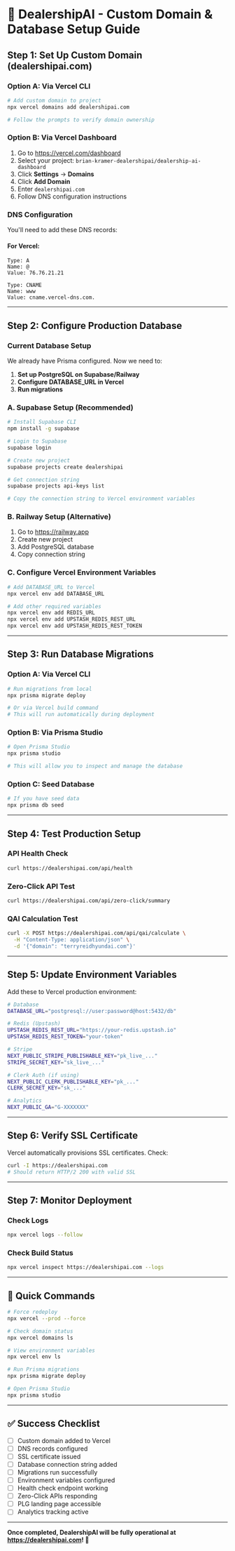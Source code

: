 # 🚀 DealershipAI - Custom Domain & Database Setup Guide

## Step 1: Set Up Custom Domain (dealershipai.com)

### **Option A: Via Vercel CLI**
```bash
# Add custom domain to project
npx vercel domains add dealershipai.com

# Follow the prompts to verify domain ownership
```

### **Option B: Via Vercel Dashboard**
1. Go to https://vercel.com/dashboard
2. Select your project: `brian-kramer-dealershipai/dealership-ai-dashboard`
3. Click **Settings** → **Domains**
4. Click **Add Domain**
5. Enter `dealershipai.com`
6. Follow DNS configuration instructions

### **DNS Configuration**
You'll need to add these DNS records:

#### **For Vercel:**
```
Type: A
Name: @
Value: 76.76.21.21
```

```
Type: CNAME
Name: www
Value: cname.vercel-dns.com.
```

---

## Step 2: Configure Production Database

### **Current Database Setup**
We already have Prisma configured. Now we need to:

1. **Set up PostgreSQL on Supabase/Railway**
2. **Configure DATABASE_URL in Vercel**
3. **Run migrations**

### **A. Supabase Setup** (Recommended)

```bash
# Install Supabase CLI
npm install -g supabase

# Login to Supabase
supabase login

# Create new project
supabase projects create dealershipai

# Get connection string
supabase projects api-keys list

# Copy the connection string to Vercel environment variables
```

### **B. Railway Setup** (Alternative)

1. Go to https://railway.app
2. Create new project
3. Add PostgreSQL database
4. Copy connection string

### **C. Configure Vercel Environment Variables**

```bash
# Add DATABASE_URL to Vercel
npx vercel env add DATABASE_URL

# Add other required variables
npx vercel env add REDIS_URL
npx vercel env add UPSTASH_REDIS_REST_URL
npx vercel env add UPSTASH_REDIS_REST_TOKEN
```

---

## Step 3: Run Database Migrations

### **Option A: Via Vercel CLI**
```bash
# Run migrations from local
npx prisma migrate deploy

# Or via Vercel build command
# This will run automatically during deployment
```

### **Option B: Via Prisma Studio**
```bash
# Open Prisma Studio
npx prisma studio

# This will allow you to inspect and manage the database
```

### **Option C: Seed Database**
```bash
# If you have seed data
npx prisma db seed
```

---

## Step 4: Test Production Setup

### **API Health Check**
```bash
curl https://dealershipai.com/api/health
```

### **Zero-Click API Test**
```bash
curl https://dealershipai.com/api/zero-click/summary
```

### **QAI Calculation Test**
```bash
curl -X POST https://dealershipai.com/api/qai/calculate \
  -H "Content-Type: application/json" \
  -d '{"domain": "terryreidhyundai.com"}'
```

---

## Step 5: Update Environment Variables

Add these to Vercel production environment:

```bash
# Database
DATABASE_URL="postgresql://user:password@host:5432/db"

# Redis (Upstash)
UPSTASH_REDIS_REST_URL="https://your-redis.upstash.io"
UPSTASH_REDIS_REST_TOKEN="your-token"

# Stripe
NEXT_PUBLIC_STRIPE_PUBLISHABLE_KEY="pk_live_..."
STRIPE_SECRET_KEY="sk_live_..."

# Clerk Auth (if using)
NEXT_PUBLIC_CLERK_PUBLISHABLE_KEY="pk_..."
CLERK_SECRET_KEY="sk_..."

# Analytics
NEXT_PUBLIC_GA="G-XXXXXXX"
```

---

## Step 6: Verify SSL Certificate

Vercel automatically provisions SSL certificates. Check:

```bash
curl -I https://dealershipai.com
# Should return HTTP/2 200 with valid SSL
```

---

## Step 7: Monitor Deployment

### **Check Logs**
```bash
npx vercel logs --follow
```

### **Check Build Status**
```bash
npx vercel inspect https://dealershipai.com --logs
```

---

## 🎯 **Quick Commands**

```bash
# Force redeploy
npx vercel --prod --force

# Check domain status
npx vercel domains ls

# View environment variables
npx vercel env ls

# Run Prisma migrations
npx prisma migrate deploy

# Open Prisma Studio
npx prisma studio
```

---

## ✅ **Success Checklist**

- [ ] Custom domain added to Vercel
- [ ] DNS records configured
- [ ] SSL certificate issued
- [ ] Database connection string added
- [ ] Migrations run successfully
- [ ] Environment variables configured
- [ ] Health check endpoint working
- [ ] Zero-Click APIs responding
- [ ] PLG landing page accessible
- [ ] Analytics tracking active

---

**Once completed, DealershipAI will be fully operational at https://dealershipai.com! 🚀**
